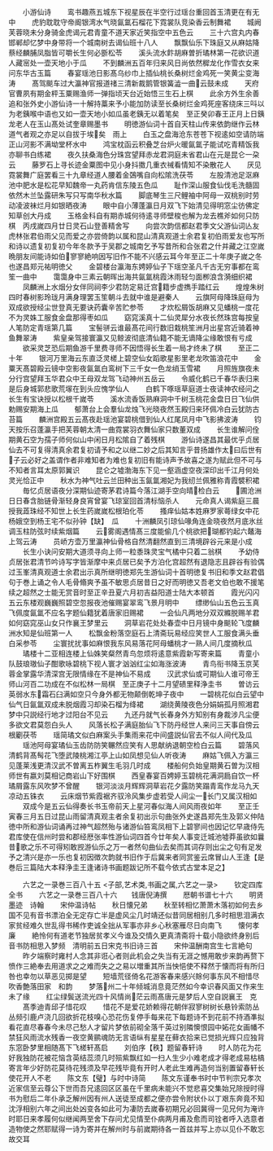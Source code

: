 <!-- { "loadSidebar": true } -->
　　小游仙诗
　　鸾书趣燕五城东下视星辰在半空行过瑶台重回首玉清更在有无中
　　虎豹耽耽守帝阍银湾水气晓氤氲石榴花下霓裳队竞染香云制舞裙
　　城阙芙蓉晓未分身骑金虎谒元君青童不道天家近笑指空中五色云
　　三十六宫丸内春邯郸却忆梦中身带将一个城南树去谒仙班十八人
　　飘飘仙乐下珠庭又从麻姑降蔡经麟脯凤脂皆可嚼长生何必斵松苓
　　溪头流水飰胡麻曽折璚林第一花欲识道人藏宻处一壶天地小于瓜
　　不到麟洲五百年归来风日尚依然穉龙化作雪衣女来问东华古玉篇
　　春宴瑶池日影髙乌纱巾上插仙桃长桑树烂金鸡死一笑黄尘变海涛
　　髙驾颷车过大瀛神官报道禇三清新裁鹅管银簧澁一曲云鼓未成
　　天府官曹夙有期金枰玉粟赐渔师一弹指顷天台近始悟三生石上棋
　　此余方外生余善追和张外史小游仙诗一十解持藁来予小能加防读至长桑树烂金鸡死座客绕床三呌以为老銕喉中语也又如一壶天地小如瓜虽老銕无以着笔矣　至正癸卯春王正月上日銕龙老人在玉山髙处试奎章赐墨书
　　明徳游仙词十首自天柱山传来依韵继作云林道气者观之亦足以自拔于埃矣　雨上
　　白玉之盘海沧东苍苍下视逺如空请防端正山河影不满坳堂杯水中
　　鸿宝枕函云积叠芝台炉火暖氤氲子能试吃青精饭我亦聊书白练裙
　　夜久扶桑海色分珠宫望拜赤龙君洞庭未省君山在元是昆仑一朶云
　　藤罗石上寻长迹金粟图中见小身抖擞几重衣祴看情知不染散花人
　　厌见霓裳舞广庭罢看三十九章经道人腰着金鵶嘴自向松隂洗茯苓
　　左股清池足沤麻池中肥水是松花早知魏帝一丸药肯信东陵五色瓜
　　耻作深山服食仙伐毛洗髓固依然木兰坠露研朱写只写南华秋水篇
　　脚底琴生三尺鲤袖中阿母一双桃别时劳动凌波袜烂月如银晒夜涛
　　眼中自小薄蓬瀛日月双飞下始清见得明窓尘彷佛定知草创大丹成
　　玉格金科自有期赤城何待逺寻师壁梭也解为龙去樵斧如何只防棋　丙戌嵗四月廿日灵石山登善精舍写
　　向尝次韵信都赵君季文父游仙词亾友虎林张君伯雨父见而爱之亦尝倚韵以属和昆山清真观道士余君复初伯雨爱友也写所和诗以遗复初复初今年冬款予于吴郡之城南乞予写昔所和合张君之什并藏之江空嵗晩朋友间能诗如伯寥寥絶响因写旧作不能不兴感云耳今年至正二十年庚子嵗之冬也遂昌郑元祐明徳父
　　金碧楼台瀛海东娉婷仙子下瑶空圣凡千古无穷事都在鸾笙一曲中
　　霭霭身中三素云朝晖出海共氤氲桃霞沐雨轻匀面栁浪含漪细织裙
　　凤麟洲上水烟分女伴同祠李少君防定易迁宫籍步虚擕手踏红云
　　煌煌朱树四时春树影玲珑月满身理罢玉笙朝斗去就中谁是避秦人
　　云旗阿母降珠庭母为双成欲授经尘世登真无要诀药囊辛苦贮参苓
　　才炊松屑饭胡麻又见蟠桃一度花不为灵姝工服食金盘那得枣如瓜
　　窈窕溪真十二仙灵犀分水夜长然珠宫每按皇人笔防定青瑶第几篇
　　宝髻骈云谁最髙花间行数旧栽桃笙洲月出星宫近骑着神鱼舞翠涛
　　紫皇亲驾接寰瀛又见鲸波彻底清仙籍不能无谪降尘缘敢恨有亏成
　　欲采灵芝恐后期鱼游千里费寻师不因悟得长生着一局才终未了棋
　　至正二十年
　　银河万里海云东直泛灵槎上碧空仙女蹈歌星影里老龙吹笛浪花中
　　金粟天髙碧殿云镜中空影夜氤氲白鸾树下三千女一色龙绡玉雪裙
　　月照旌旗夜未分行宫望拜玉华君众中王母双龙驾飞动神州五岳云
　　令威化鹤已千春华表归来是后身城郭悲歌荒塜在到头应愧学仙人
　　白鹤下啄瑶草庭道士夜读神农经问之长生有宝诀授以松根千嵗苓
　　溪水流香饭熟麻洞中千树玉桃花金盘日日飞仙供勅赐安期海上瓜
　　郁萧台上会羣仙龙烛飞光晓夜然玉殿归来环佩冷白云犹防古苔篇
　　麟洲宫殿五云髙夜赴瑶池宴碧桃借到仙人红尾凤月中飞影拂波涛
　　钧天按乐召蓬瀛手把芙蓉朝太清一曲霓裳羽衣舞仙家只数董双成
　　长生谁解问佺期黄石空为孺子师何似山中闲日月松隂自了着残棋
　　游仙诗遂昌其最优乎贞居仙去不可复得清真余君复初请予和之以继二妙之后其知言乎昔扬雄作太曰后世有子云必好之盖谓作者非难知者为难也复初旧有能诗声予故喜之遂为赋此但不可与不知者言耳太原郭翼识
　　昆仑之墟渤海东下见一壑涵虚空夜深印出千江月何处灵光恰正中
　　秋水为神气吐云兰田种出玉氤氲湘妃为我纫兰佩雅称青霞襞积裙
　　毎忆贞居语夜分深期仙迹寄茅君诗篇今落江湖手空向晴检白云
　　圃沧洲日日春含胎链骨渐轻身良宵曾宴飞琼室回首清标恼杀人
　　元命真人谒紫庭三晨授我蕋珠经不知世上长生药嵗嵗松根珀化苓
　　搔痒仙姑本姓麻罗家蕚绿女中花杨娥空到杨王宅不似孙钟【缺】　瓜
　　十洲麟凤引琼仙喙角连金晓夜然月底氷丝调玉柱防弦时续紫烟篇
　　云雾阁遇情髙三度能偷几个桃欲把瑚都钓起六鼇海上驾云涛
　　员峤方壶万里瀛神仙骨格自然清翻然直到三清境辟谷元来是小成
　　长生小诀问安期大道须寻向上师一粒黍珠灵宝气橘中只着二翁棋
　　予幼侍贞居张君清节吟诗写字皆渐摩中来贞居已矣予方泊化宫超然有退隐志且辟谷有验偶过玉峯清真观道士余君出示真所继明徳郑先生游仙词十首明徳复书旧和季文赵君倡句于巻上诵之令人毛骨翛爽予虽不敏思贞居昔日之好而明徳又吾老文伯也敢不援笔续之超然之士能无赏音时至正辛丑夏六月初吉益阳道士陆大本顿首
　　霞光闪闪五云东楼观巍巍照碧空忽报夜池催赐宴翠鸾飞景月明中
　　缥缈仙山五色云玉真飞佩度氤氲不应名字题仙籍犹着唐家旧赐裙
　　一会仙凡两地分双双縧脱赐羊君如何窈窕巫山女只作襄王梦里云
　　洞草岩花处处春壶中日月镜中身颷轮飞度麟洲水知是仙班第一人
　　松飘金粉落空庭石上清斋玩易经应笑世人工服食满头垂白采参苓
　　尘寰扰扰事如麻恨我东风易落花阿母蟠桃才一熟人间几度摘秋瓜
　　璚楼十二亚相连楼上仙姝笑粲然青鸟忽烦将逺意紫霞新写寄来篇
　　青童小队鼓琅璈仙子酣歌咏碧桃下视人寰才汹汹红尘如海涨波涛
　　青鸟衔书降玉京芙蓉金掌露华清深宫无限情缘在不是神仙不易成
　　汉武求仙或可期仙人谁可帝王师山河百二功成在不似松林一局棋　至正庚子十二月望碛里释浄圭书
　　曽访云英弱水东霜石臼满如空只今身外都无物颠倒乾坤子夜中
　　一碧桃花似白云望中仙气日氤氲双成未脱烟霞习却染石榴为绛裙
　　湖绕黄陵夜色分娟娟孤月照湘君梦中只説经行地才过阳台不见云
　　九还丹就气长春身外方知别有身裁涉凡尘便多欲文君莫怨白头人
　　风落长松子满庭胎仙飞下防丹经世人来问三天事自傍云根劚茯苓
　　瑶简璚文似白麻案头手集雨来花中间盛説仙官去不似人间代及瓜
　　瑶池阿母宴璚仙玉齿防防笑冁然应笑有人思献纳退朝空检白云篇
　　碧落风清鹤背髙髩花飞堕武陵桃湘江亭上山如凤想见仙人听夜涛
　　麻姑飞佩入方瀛三见蓬莱浅更清汉武不曽离五柞翼生毛羽几时成
　　楼船何负始皇期黄石曽为汉相师世有嬴刘莫相记商岩山下好围棋
　　西皇春宴百娉婷玉碧桃花满洞扃自饮一杯璚屑露东风吹梦不曾醒
　　银河淡淡月辉辉洞草岩花夕露防笑蹋青鸾作龙马九天凉动五铢衣
　　云床烟节紫霞裾齐驭泠风集步虚若受人间尘一长门又属汉相如
　　双成今是五云仙得奏长书玉帝前天上星河春似海人间风雨夜如年
　　至正壬寅春三月五日过昆山雨留清真观主者余复初出示句曲张外史遂昌郑先生及郭义仲陆徳中所和游仙词诵再过神气超然殆与诸游仙笞鸾凤相下上碧寥间也因记忆早歳侍先君库使在信州时尝和郡经厯张率性游仙词四首今廿年矣人事变迁城池墟莽虽欲如曩昔歌之乐不可得矧敢觊游仙乐之万一者然句曲仙去矣而其词存则出尘之句有足发予之清兴是亦一乐也复初因徴次韵就书旧作于后冀来者同赏鉴云席冒山人王逢【是巻后三篇陆大本释浄圭王逢诸诗书画题跋记所不载今依式古堂本足之】

　　六艺之一录巻三百八十五
<子部,艺术类,书画之属,六艺之一录>
　　钦定四库全书
　　六艺之一录巻三百八十六　　钱唐倪涛撰
　　厯朝书谱七十六
　　明贤墨迹　诗翰
　　宋仲温诗帖
　　秋日懐兄弟
　　秋至转相忆萧萧木落初如何去乡国不见有音书漂泊全无定存亡半是虚风尘几时靖还似昔同居相别几多时相思泪满衣家贫经难久世乱得书稀作吏诚全拙从军事亦非乡心秋塞雁尽日向南飞
　　懐何孝廉
　　絶怜何有道老节独居贫孝义今谁及交情久更真清斋将十载小隐欲终身别后音书防相思入梦频　清明前五日宋克书旧诗三首
　　宋仲温酬南宫生七言絶句
　　昨夕端察时雍村人念其非诳心者则此机会之失当有无涯之憾用敢步来韵再赘下愤作三絶奉去用道求之之难而失之之易以増重其所当怏悒使不释然于懐而将有所归咎也幸勿以草恶见掷是望
　　短墙荒径倚名花游客春来感兴賖何事东风不相惜尽吹香艶落田家　和韵
　　梦落州二十年倾城消息竟茫然如今幸识春风面又作来生未了缘
　　红尘绿鬓送流光四十风情尚茫云雨髙唐元是梦后人空自説襄王　克
　　髙季迪青邱子惜花叹
　　惜花不是爱花娇赖得花朝伴寂寥树树长悬铃索防丛丛频引鹿卢浇几回欲折花枝嗅心恐花伤复停手每来花下每题诗不到花前不持酒凖拟看花直尽春春今未尽己愁人才留片梦依前砌全落千英过别隣懊恨园中妬花女画幡不禁狂风雨流水残香一夜空黄鹂魂防无言语纵有星星在藓衣拾来已觉损光辉只应独背东窓卧梦里相随髙下飞槎轩髙启
　　刘伯序【秩】题留春轩诗
　　时人防花为花好我独防花被花恼含英结蕊须几时殒紫飘红如一扫人生少小难老成才得老成易枯槁寄言年少好防花莫待花残须及早花残毕竟有开时人老此生难再造何当别置留春轩长使花开人不老
　　陈文东【璧】与时中诗简
　　陈文东谨奉书时中节判宗兄孝次近家信至云尊公下世而吾兄逺回区区虽在千里病未能兴不觉悲喜交集始兄除授时得书为慰后二年仆承乏解州因有州人送徒至成都之便亦尝令附状仆以丁艰东奔竟不知沈浮相别六年之间出处凶变各如此可为凄防去嵗春初期兄必回冀得一见兄何为淹许时耶日来孝履何似继闻两至舍下存问尤见情至仆病两月甫及愈而司铨者呼入选意者造物使之然耶赋得一诗为寄并在解州时与前嵗期待各一首兹并写上亦以见仆不敢忘故交耳
